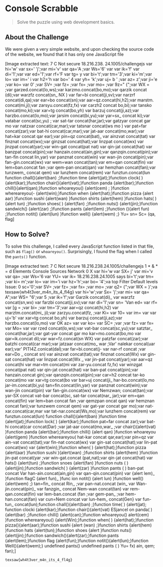 # Console Scrabble
> Solve the puzzle using web development basics.

## About the Challenge
We were given a very simple website, and upon checking the source code of the website, we found that it has only one JavaScript file


[Image extracted text: 7
C
Not secure
18.216.238.
24.1005/challengejs
var
hi='w'
var
sx='
'j';var
mi='v'
var
qa='A
;var
Ws='6'
var
var
ik='f'
var
di='1';var
var
ed='1';var
rf='F
var
tg= y
var
bi='t';var
tm='3';var
ki='m';var lo=
var
im=' i
var
h2='h
var
bo=' 4
var
yh= 'k';var uj=
b ' ;var
az=
z';var ji='e
;var
ko=
var
0' ;var
SV=
;var
fz=
;var
fx=
;var
mo=
;var
9z=" {";var
WX =
;var garzed.concat(lo,ws);var
karzmo.concat(bo,mo);var
qarzik
concat
(di);var warzfz
concat(sn_
NX )
var
far=bi
concat(ji,sv);var
narzrf
concat(di,qa);var
ear=bo
concat(sn);var
aar=qz.concat(hi,h2);var
marstm.
concat(mi,ji);var
zarsyu.concat(fz,fx)
var
carzh2
concat
bo,bi);var
tansko
concat(mo,ki);var
xar=tg
concat(bo,yh)
var
barzuj
concat(ji,az);var harzbo.concat(lo,mo);var
jarsim
concat(bi,yu);var
yar=sx_
concat
ki);var
vatabar
concat(sc,yu) ;
var
sat-tar
concat(har,jar);var gatzyar
concat
gar
mo
var
natzxar
concat(car,mar);var
tatsnar
concat(ws
mo )
var
pat=far
concat(zar);var
bat-hi
concat(car,mar);var
jat-aar
concat(mo,war);var
hat=kar
concat
qar
ear);var
pin=qz
concat(bat)_
var
ainzvat
concat(tat)
var
finznat
concat(wx);var
ginzsat
concat(hat);var linzpat
concat(wx)
var
jinzpat
concat(yar);var
win-gat
concat(pat
nat)
var
qin-jat
concat(hat)
var
banzpat
concat(pin);var hanzain.concat(ain,gin);var
qanzqin.concat(pin);var
tan-fin
concat
lin,yar)
var
panznat
concat(win)
var
wan-jin concat(pin);var fan-gin.concat(wx) 
var
wem=wan
concat(tan);var
em=qan
concat(fin)
var
lem=ban.concat
fan
;var
qem-pan
oncat(qan)
var
hemzhan
concat(fan);var tunzwem_
concat
qem)
var
lunzhem
concat(rem)
var
funztun.concat(lun
function
chall(){alert(ban) ;}function
time
{alert(jat);}function
clock( ) {alert(kar);}function
chair(){alert(vat);}function panda
{alert(bar);}function
chill(){alert(qan);}function whoareyou() {alert(cem) ; }function whereareyou(-
{alert(win);}function
when
{alert(hat);}function pizza
{alert
aar)
}function
sushi
{alert(wan)
}function
shirts
{alert(hem)
}function
hats( ){alert
tun) ;}function
shoes( ) {alert(fan) ;}function
nuts() {alert(jin);}function
sandwich() {alert(zar) ;}function pants
{alert(lem) ;}function
(){alert
fun) ;}function notit() {alert(lun)
}function
well() {alert(wem) ;}
Yu=
sn=
Sc=
(qa,
flag]


## How to Solve?
To solve this challenge, I called every JavaScript function listed in that file, such as `flag()` or `whoareyou()`. Surprisingly, I found the flag when I called the `pants()` function.


[Image extracted text: 7
C
Not secure
18.216.238.24.1005/challengejs
1 * & * = d
Elements
Console
Sources
Network
0
X
var
hi='w
var
SX=
j'
var
mi='v
var
qa=
;var
Ws='6
var YU=
var
ik=
18.216.238.24.1005 says
bi='t';var
tm=
;var ki=
m';var lo=
var
im='i
var
hz='h';var
bo= '4';va
top
Filter
Default levels
Issue:
0
sc='0';var
SV=
;var
fz=
;var
fx=
;var
mo=
;var
q2=
{";var
WX =
}';va
texsaw{wh4t3ver_m4n_its_4_fl4g}
var
hi='w';var
Sx=
'j';var mi=
var
qa=
A";var
WS= "6';var
5 ;var
ik='f';var
Garzik
concat(di)_
var
warzfz
concat(sn,wx)
var
farzbi
concat(ji,sv);var
nar
di='1';var
sn=
'Van
ed=
var
rf=
var
[g =
;var
bi=
;var
tm='3';var
aar=qz
concat(hi,h2)
var
marztm.concat(mi_
ji);var
zarzyu.concat(fz,
;var
Ki=
var
10=
var
im=
var
var
uj='b'
var
xar=tg
concat
bo,yh)
var
barzuj concat(ji,az);var harzbo.concat(lo,mo)
var
OK
az=
var
var
ko=
var
SC=
;var
;var
fz=
var
fx=
var
Mo=
var
var
rzed
concat(lo,ws);var
vat-bar
concat(sc,yu);var
satztar_
concat(har,jar);var
gat-yar
concat
gar
mo
kar=mo.concat(bo,mo
var
qar=ik.concat
di);var
war=fz.concat(sn
WX)
var
patzfar
concat(zar);var
batzhi
concat(car
mar);var
jatzaar
concat(mo_
war
;Var'
nalekar
concal(uar
ear);var'
PITI4Z.conicat(dal);var
far=bi.concat(j-
var nar-rf
concat
;var
ear=Do _
concat
sn)
var
ainzvat
concat(tat);var
finznat
concat(Wx)
var
gin-sat
concat(hat)
var
linzpat
concat(Wx _
var
jin-pat
concat(yar);var
aar=qz
concat(hi
var
mar=tm
concat(mi
var
zar-yu.concat
fz,fx)
var
winzgat
concat(pat
nat)
var
qin-jat
concat(hat)
var
ban-pat
concat(pin);var hanzain.concat
gin);var
qanzqin.concat(pin);var
car=h2
concat
tar-ko
concat(mo
var xar=tg
concat(bo
var
bar=uj concat(ji_
har-bo.concat(lo,mo
jar-im.concat(bi,yu)
tan=fin.concat(lin,yar)
var panznat
concat(win);var
wan-jin concat(pin)
var
fan-gin.concat(wx)
var
Nemzwan;
concat(tan);var
yar-SX
concat
vat-bar
concat(sc,
sat-tar
concat(nar_
jar);var
em=qan
concat(fin)
var
lem=ban
concat
fan
;var
qemzpan
oncat
qan)
var
hemznan
concat
fan);var
tunzwem
concat
qem)
var
gat-yar
concat
gar
mo);var
nat-xar.concat(car,mar
var
tat-nar.concat(Ws,mo);var
lunzhem
concat(rem)
var
funztun.concat(lun)
function chall(){alert(ban)
}function
time
{alert(jat);}function
lock( ) {alert(kar);}function
pat=far
concat
zar);var
bat-hi concat(car
ccncat(Dar)
;var jat-aar
concat(mo,war_
;var
chair(){alert(vat)
}function panda
{alert(bar);}function chill() {alert
qan)
}function whoareyou
{alert(gem)
}function
whereareyou(
hat-kar
concat
qar,ear);var
pin=qz
var
ain-vat
concat(tat);var
fin-nat
concat(wx)
var gin-sat
concat(hat);var lin-pat
concat(wx)
var
{alert(win);}function when( ) {alert(hat);}function
pizza
{alert(aar)
}function
sushi
){alert(wan) ;}function
shirts
{alert(hem)
}function
jin-pat
concat(yar
;var
win-gat.concat (pat,nat);var qin-jat concat(hat)
var
hats() {alert(tun) ;}function
snoes
{alert(fan)
}function
nuts ( ) {alert(jin);}function sandwich( ) {alert(zar)
}function
pants ( )
ban-pat
concat
Var han-ain.concat(ain,gin}
var qan-qin.concat(pin)
var
{alert
lem)_
}function flagC
{alert
fun)_
}func
ion notit() {alert
lun)
}function
well() {alert(wem) ;}
tan=fin_
concat
Rin,,
;var
pan-nat.concat (win_
var
Wan-jin.concat(pin)_
var
fanzgin_
concat
Nem-wan
concat(tan)
var
rem-qan.concat(fin)
var
lem-ban.concat (fan
;var gem-pan_
;var hem-han.concat(fan)
var
cun=Nem
concat
var lun-hem_
concat(Gen}
var fun-tun_
concat(lun);function
chall(){alert(ban) ;}function
time( ) {alert(jat);
function
clocki
{alert(kar);}function
chair(){alert(vat)
ESjancel
on panda( ) {alert(bar) ;}function
chill() {alert(can);}function whoareyou()
alert(cem)
}function whereareyou()
{alert(Win);}function when( ) {alert(hat);}function pizza(){alert(aar);}function
sushi
{alert
(wan) ;}function
shirts
{alert(hem)
}function
hats
{alert(tun);}function
shoes
{alert
}function
nuts(){alert(jin);}function
sandwich(){alert(zar);}function
pants
{alert(lem);}function flag
{alert(fun);}function notit(){alert(lun);}function Well(){alert(wem);}
undefined
pants()
undefined
pants ( )
Yu=
fx)
ain,
qem;
fan);]


```
texsaw{wh4t3ver_m4n_its_4_fl4g}
```